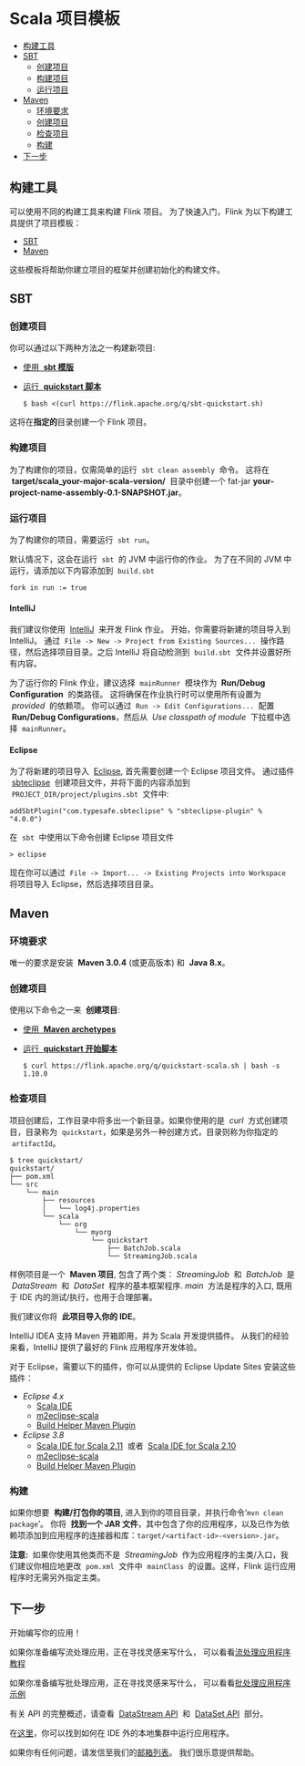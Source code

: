 # Scala 项目模板

- [构建工具](../../../docs/dev/projectsetup/scala_api_quickstart.md#%E6%9E%84%E5%BB%BA%E5%B7%A5%E5%85%B7)
- [SBT](../../../docs/dev/projectsetup/scala_api_quickstart.md#sbt)
  - [创建项目](../../../docs/dev/projectsetup/scala_api_quickstart.md#%E5%88%9B%E5%BB%BA%E9%A1%B9%E7%9B%AE)
  - [构建项目](../../../docs/dev/projectsetup/scala_api_quickstart.md#%E6%9E%84%E5%BB%BA%E9%A1%B9%E7%9B%AE)
  - [运行项目](../../../docs/dev/projectsetup/scala_api_quickstart.md#%E8%BF%90%E8%A1%8C%E9%A1%B9%E7%9B%AE)
- [Maven](../../../docs/dev/projectsetup/scala_api_quickstart.md#maven)
  - [环境要求](../../../docs/dev/projectsetup/scala_api_quickstart.md#%E7%8E%AF%E5%A2%83%E8%A6%81%E6%B1%82)
  - [创建项目](../../../docs/dev/projectsetup/scala_api_quickstart.md#%E5%88%9B%E5%BB%BA%E9%A1%B9%E7%9B%AE-1)
  - [检查项目](../../../docs/dev/projectsetup/scala_api_quickstart.md#%E6%A3%80%E6%9F%A5%E9%A1%B9%E7%9B%AE)
  - [构建](../../../docs/dev/projectsetup/scala_api_quickstart.md#%E6%9E%84%E5%BB%BA)
- [下一步](../../../docs/dev/projectsetup/scala_api_quickstart.md#%E4%B8%8B%E4%B8%80%E6%AD%A5)

## 构建工具

可以使用不同的构建工具来构建 Flink 项目。 为了快速入门，Flink 为以下构建工具提供了项目模板：

- [SBT](../../../docs/dev/projectsetup/scala_api_quickstart.md#sbt)
- [Maven](../../../docs/dev/projectsetup/scala_api_quickstart.md#maven)

这些模板将帮助你建立项目的框架并创建初始化的构建文件。

## SBT

### 创建项目

你可以通过以下两种方法之一构建新项目:

- [使用  **sbt 模版**](../../../docs/dev/projectsetup/scala_api_quickstart.md#sbt_template)
- [运行  **quickstart 脚本**](../../../docs/dev/projectsetup/scala_api_quickstart.md#quickstart-script-sbt)

      $ bash <(curl https://flink.apache.org/q/sbt-quickstart.sh)

这将在**指定的**目录创建一个 Flink 项目。

### 构建项目

为了构建你的项目，仅需简单的运行  `sbt clean assembly`  命令。 这将在  **target/scala_your-major-scala-version/**  目录中创建一个 fat-jar **your-project-name-assembly-0.1-SNAPSHOT.jar**。

### 运行项目

为了构建你的项目，需要运行  `sbt run`。

默认情况下，这会在运行  `sbt`  的 JVM 中运行你的作业。 为了在不同的 JVM 中运行，请添加以下内容添加到  `build.sbt`

    fork in run := true

#### IntelliJ

我们建议你使用  [IntelliJ](https://www.jetbrains.com/idea/)  来开发 Flink 作业。 开始，你需要将新建的项目导入到 IntelliJ。 通过  `File -> New -> Project from Existing Sources...`  操作路径，然后选择项目目录。之后 IntelliJ 将自动检测到  `build.sbt`  文件并设置好所有内容。

为了运行你的 Flink 作业，建议选择  `mainRunner`  模块作为  **Run/Debug Configuration**  的类路径。 这将确保在作业执行时可以使用所有设置为  *provided*  的依赖项。 你可以通过  `Run -> Edit Configurations...`  配置  **Run/Debug Configurations**，然后从  *Use classpath of module*  下拉框中选择  `mainRunner`。

#### Eclipse

为了将新建的项目导入  [Eclipse](https://eclipse.org/), 首先需要创建一个 Eclipse 项目文件。 通过插件  [sbteclipse](https://github.com/typesafehub/sbteclipse)  创建项目文件，并将下面的内容添加到  `PROJECT_DIR/project/plugins.sbt`  文件中:

    addSbtPlugin("com.typesafe.sbteclipse" % "sbteclipse-plugin" % "4.0.0")

在  `sbt`  中使用以下命令创建 Eclipse 项目文件

    > eclipse

现在你可以通过  `File -> Import... -> Existing Projects into Workspace`  将项目导入 Eclipse，然后选择项目目录。

## Maven

### 环境要求

唯一的要求是安装  **Maven 3.0.4** (或更高版本) 和  **Java 8.x**。

### 创建项目

使用以下命令之一来  **创建项目**:

- [使用  **Maven archetypes**](../../../docs/dev/projectsetup/scala_api_quickstart.md#maven-archetype)
- [运行  **quickstart 开始脚本**](../../../docs/dev/projectsetup/scala_api_quickstart.md#quickstart-script)

      $ curl https://flink.apache.org/q/quickstart-scala.sh | bash -s 1.10.0

### 检查项目

项目创建后，工作目录中将多出一个新目录。如果你使用的是  *curl*  方式创建项目，目录称为  `quickstart`，如果是另外一种创建方式，目录则称为你指定的  `artifactId`。

    $ tree quickstart/
    quickstart/
    ├── pom.xml
    └── src
        └── main
            ├── resources
            │   └── log4j.properties
            └── scala
                └── org
                    └── myorg
                        └── quickstart
                            ├── BatchJob.scala
                            └── StreamingJob.scala

样例项目是一个  **Maven 项目**, 包含了两个类： *StreamingJob*  和  *BatchJob*  是  *DataStream*  和  *DataSet*  程序的基本框架程序. *main*  方法是程序的入口, 既用于 IDE 内的测试/执行，也用于合理部署。

我们建议你将  **此项目导入你的 IDE**。

IntelliJ IDEA 支持 Maven 开箱即用，并为 Scala 开发提供插件。 从我们的经验来看，IntelliJ 提供了最好的 Flink 应用程序开发体验。

对于 Eclipse，需要以下的插件，你可以从提供的 Eclipse Update Sites 安装这些插件：

- _Eclipse 4.x_
  - [Scala IDE](http://download.scala-ide.org/sdk/lithium/e44/scala211/stable/site)
  - [m2eclipse-scala](http://alchim31.free.fr/m2e-scala/update-site)
  - [Build Helper Maven Plugin](https://repo1.maven.org/maven2/.m2e/connectors/m2eclipse-buildhelper/0.15.0/N/0.15.0.201207090124/)
- _Eclipse 3.8_
  - [Scala IDE for Scala 2.11](http://download.scala-ide.org/sdk/helium/e38/scala211/stable/site)  或者  [Scala IDE for Scala 2.10](http://download.scala-ide.org/sdk/helium/e38/scala210/stable/site)
  - [m2eclipse-scala](http://alchim31.free.fr/m2e-scala/update-site)
  - [Build Helper Maven Plugin](https://repository.sonatype.org/content/repositories/forge-sites/m2e-extras/0.14.0/N/0.14.0.201109282148/)

### 构建

如果你想要  **构建/打包你的项目**, 进入到你的项目目录，并执行命令‘`mvn clean package`’。 你将  **找到一个 JAR 文件**，其中包含了你的应用程序，以及已作为依赖项添加到应用程序的连接器和库：`target/<artifact-id>-<version>.jar`。

**注意:**  如果你使用其他类而不是  *StreamingJob*  作为应用程序的主类/入口，我们建议你相应地更改  `pom.xml`  文件中  `mainClass`  的设置。这样，Flink 运行应用程序时无需另外指定主类。

## 下一步

开始编写你的应用！

如果你准备编写流处理应用，正在寻找灵感来写什么， 可以看看[流处理应用程序教程](../../../docs/getting-started/walkthroughs/datastream_api.md)

如果你准备编写批处理应用，正在寻找灵感来写什么， 可以看看[批处理应用程序示例](../../../docs/dev/batch/examples.md)

有关 API 的完整概述，请查看  [DataStream API](../../../docs/dev/datastream_api.md)  和  [DataSet API](../../../docs/dev/batch/index.md)  部分。

在[这里](../../../docs/getting-started/tutorials/local_setup.md)，你可以找到如何在 IDE 外的本地集群中运行应用程序。

如果你有任何问题，请发信至我们的[邮箱列表](http://mail-archives.apache.org/mod_mbox/flink-user/)。 我们很乐意提供帮助。
